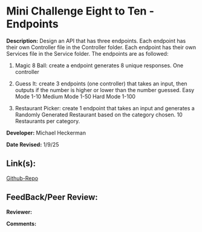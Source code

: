 # Mini Challenge Eight to Ten - Endpoints

**Description:** Design an API that has three endpoints. Each endpoint has their own Controller file in the Controller folder. Each endpoint has their own Services file in the Service folder. The endpoints are as followed:

1. Magic 8 Ball: create a endpoint generates 8 unique responses. One controller


2. Guess It: create 3 endpoints (one controller) that takes an input, then outputs if the number is higher or lower than the number guessed.
Easy Mode 1-10
Medium Mode 1-50
Hard Mode 1-100

3. Restaurant Picker: create 1 endpoint that takes an input and generates a Randomly Generated Restaurant based on the category chosen. 10 Restaurants per category.


**Developer:** Michael Heckerman

**Date Revised:** 1/9/25

## Link(s):

[Github-Repo]()


## FeedBack/Peer Review:

**Reviewer:** 

**Comments:** 